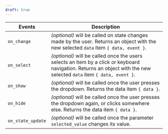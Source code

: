 ```yaml
---
draft: true
---
```


| Events            | Description                                                                                                                                                          |
| ----------------- | -------------------------------------------------------------------------------------------------------------------------------------------------------------------- |
| `on_change`       | _(optional)_ will be called on state changes made by the user. Returns an object with the new selected `data` item `{ data, event }`.                                |
| `on_select`       | _(optional)_ will be called once the users selects an item by a click or keyboard navigation. Returns an object with the new selected `data` item `{ data, event }`. |
| `on_show`         | _(optional)_ will be called once the user presses the dropdown. Returns the data item `{ data }`.                                                                    |
| `on_hide`         | _(optional)_ will be called once the user presses the dropdown again, or clicks somewhere else. Returns the data item `{ data }`.                                    |
| `on_state_update` | _(optional)_ will be called once the parameter `selected_value` changes its value.                                                                                   |

